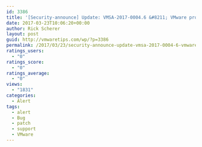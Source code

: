 ```yaml
---
id: 3386
title: '[Security-announce] Update: VMSA-2017-0004.6 &#8211; VMware product updates resolve remote code execution vulnerability via Apache Struts 2'
date: 2017-03-23T10:06:20+00:00
author: Rick Scherer
layout: post
guid: http://vmwaretips.com/wp/?p=3386
permalink: /2017/03/23/security-announce-update-vmsa-2017-0004-6-vmware-product-updates-resolve-remote-code-execution-vulnerability-via-apache-struts-2/
ratings_users:
  - "0"
ratings_score:
  - "0"
ratings_average:
  - "0"
views:
  - "1831"
categories:
  - Alert
tags:
  - alert
  - Bug
  - patch
  - support
  - VMware
---
```

